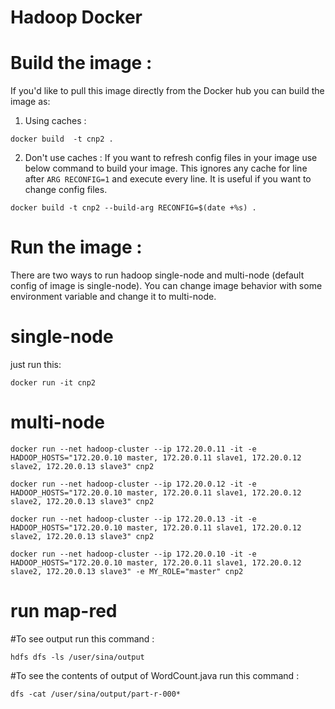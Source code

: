 # Hadoop Docker 

# Build the image :

If you'd like to pull this image directly from the Docker hub you can build the image as:

1. Using caches :

```
docker build  -t cnp2 .
```

2. Don't use caches :
If you want to refresh config files in your image use below command to build your image. This ignores any cache for line
 after `ARG RECONFIG=1` and execute  every line. It is useful if you want to change config files.

```
docker build -t cnp2 --build-arg RECONFIG=$(date +%s) . 
```

# Run the image :
There are two ways to run hadoop single-node and multi-node (default config of image is single-node). You can change image 
 behavior with some environment variable and change it to multi-node.
 
# single-node
just run this: 
```
docker run -it cnp2 
```

# multi-node
```
docker run --net hadoop-cluster --ip 172.20.0.11 -it -e HADOOP_HOSTS="172.20.0.10 master, 172.20.0.11 slave1, 172.20.0.12 slave2, 172.20.0.13 slave3" cnp2

docker run --net hadoop-cluster --ip 172.20.0.12 -it -e HADOOP_HOSTS="172.20.0.10 master, 172.20.0.11 slave1, 172.20.0.12 slave2, 172.20.0.13 slave3" cnp2

docker run --net hadoop-cluster --ip 172.20.0.13 -it -e HADOOP_HOSTS="172.20.0.10 master, 172.20.0.11 slave1, 172.20.0.12 slave2, 172.20.0.13 slave3" cnp2

docker run --net hadoop-cluster --ip 172.20.0.10 -it -e HADOOP_HOSTS="172.20.0.10 master, 172.20.0.11 slave1, 172.20.0.12 slave2, 172.20.0.13 slave3" -e MY_ROLE="master" cnp2
```


# run map-red

#To see output run this command :
```
hdfs dfs -ls /user/sina/output
```

#To see the contents of output of WordCount.java run this command :
```
dfs -cat /user/sina/output/part-r-000*
```


